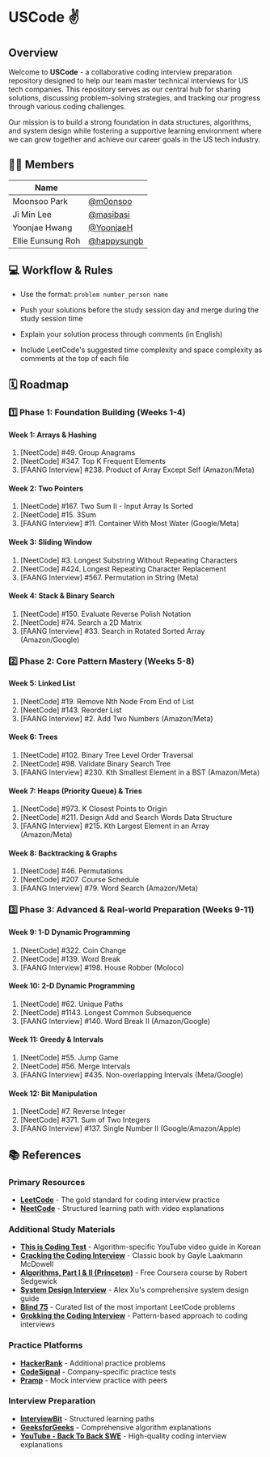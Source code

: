 # USCode ✌️

## Overview

Welcome to **USCode** - a collaborative coding interview preparation repository designed to help our team master technical interviews for US tech companies. This repository serves as our central hub for sharing solutions, discussing problem-solving strategies, and tracking our progress through various coding challenges.

Our mission is to build a strong foundation in data structures, algorithms, and system design while fostering a supportive learning environment where we can grow together and achieve our career goals in the US tech industry.

## 🧑‍💻 Members

| Name | |
|------| ---- |
| Moonsoo Park | [@m0onsoo](https://github.com/m0onsoo) |
| Ji Min Lee | [@masibasi](https://github.com/masibasi) |
| Yoonjae Hwang | [@YoonjaeH](https://github.com/YoonjaeH) |
| Ellie Eunsung Roh | [@happysungb](https://github.com/happysungb) |

## 💻 Workflow & Rules


- Use the format: `problem number_person name` 


- Push your solutions before the study session day and merge during the study session time

- Explain your solution process through comments (in English)
- Include LeetCode's suggested time complexity and space complexity as comments at the top of each file


## 🗓️ Roadmap

### 1️⃣ Phase 1: Foundation Building (Weeks 1-4)

#### Week 1: Arrays & Hashing
1. [NeetCode] #49. Group Anagrams
2. [NeetCode] #347. Top K Frequent Elements
3. [FAANG Interview] #238. Product of Array Except Self (Amazon/Meta)

#### Week 2: Two Pointers
1. [NeetCode] #167. Two Sum II - Input Array Is Sorted
2. [NeetCode] #15. 3Sum
3. [FAANG Interview] #11. Container With Most Water (Google/Meta)

#### Week 3: Sliding Window
1. [NeetCode] #3. Longest Substring Without Repeating Characters
2. [NeetCode] #424. Longest Repeating Character Replacement
3. [FAANG Interview] #567. Permutation in String (Meta)

#### Week 4: Stack & Binary Search
1. [NeetCode] #150. Evaluate Reverse Polish Notation
2. [NeetCode] #74. Search a 2D Matrix
3. [FAANG Interview] #33. Search in Rotated Sorted Array (Amazon/Google)

### 2️⃣ Phase 2: Core Pattern Mastery (Weeks 5-8)

#### Week 5: Linked List
1. [NeetCode] #19. Remove Nth Node From End of List
2. [NeetCode] #143. Reorder List
3. [FAANG Interview] #2. Add Two Numbers (Amazon/Meta)

#### Week 6: Trees
1. [NeetCode] #102. Binary Tree Level Order Traversal
2. [NeetCode] #98. Validate Binary Search Tree
3. [FAANG Interview] #230. Kth Smallest Element in a BST (Amazon/Meta)

#### Week 7: Heaps (Priority Queue) & Tries
1. [NeetCode] #973. K Closest Points to Origin
2. [NeetCode] #211. Design Add and Search Words Data Structure
3. [FAANG Interview] #215. Kth Largest Element in an Array (Amazon/Meta)

#### Week 8: Backtracking & Graphs
1. [NeetCode] #46. Permutations
2. [NeetCode] #207. Course Schedule
3. [FAANG Interview] #79. Word Search (Amazon/Meta)

### 3️⃣ Phase 3: Advanced & Real-world Preparation (Weeks 9-11)

#### Week 9: 1-D Dynamic Programming
1. [NeetCode] #322. Coin Change
2. [NeetCode] #139. Word Break
3. [FAANG Interview] #198. House Robber (Moloco)

#### Week 10: 2-D Dynamic Programming
1. [NeetCode] #62. Unique Paths
2. [NeetCode] #1143. Longest Common Subsequence
3. [FAANG Interview] #140. Word Break II (Amazon/Google)

#### Week 11: Greedy & Intervals
1. [NeetCode] #55. Jump Game
2. [NeetCode] #56. Merge Intervals
3. [FAANG Interview] #435. Non-overlapping Intervals (Meta/Google)

#### Week 12: Bit Manipulation
1. [NeetCode] #7. Reverse Integer
2. [NeetCode] #371. Sum of Two Integers
3. [FAANG Interview] #137. Single Number II (Google/Amazon/Apple)

## 📚 References

### Primary Resources
- **[LeetCode](https://leetcode.com/)** - The gold standard for coding interview practice
- **[NeetCode](https://neetcode.io/)** - Structured learning path with video explanations

### Additional Study Materials
- **[This is Coding Test](https://www.youtube.com/playlist?list=PLRx0vPvlEmdAghTr5mXQxGpHjWqSz0dgC)** - Algorithm-specific YouTube video guide in Korean
- **[Cracking the Coding Interview](https://www.crackingthecodinginterview.com/)** - Classic book by Gayle Laakmann McDowell
- **[Algorithms, Part I & II (Princeton)](https://www.coursera.org/learn/algorithms-part1)** - Free Coursera course by Robert Sedgewick
- **[System Design Interview](https://www.leantowards.com/)** - Alex Xu's comprehensive system design guide
- **[Blind 75](https://leetcode.com/discuss/general-discussion/460599/blind-75-leetcode-questions)** - Curated list of the most important LeetCode problems
- **[Grokking the Coding Interview](https://www.educative.io/courses/grokking-the-coding-interview)** - Pattern-based approach to coding interviews

### Practice Platforms
- **[HackerRank](https://www.hackerrank.com/)** - Additional practice problems
- **[CodeSignal](https://codesignal.com/)** - Company-specific practice tests
- **[Pramp](https://www.pramp.com/)** - Mock interview practice with peers

### Interview Preparation
- **[InterviewBit](https://www.interviewbit.com/)** - Structured learning paths
- **[GeeksforGeeks](https://www.geeksforgeeks.org/)** - Comprehensive algorithm explanations
- **[YouTube - Back To Back SWE](https://www.youtube.com/c/BackToBackSWE)** - High-quality coding interview explanations
